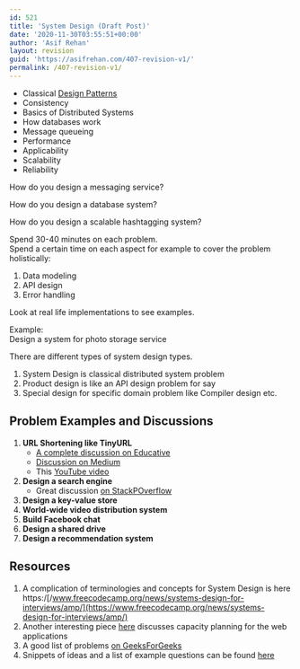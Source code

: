 ```yaml
---
id: 521
title: 'System Design (Draft Post)'
date: '2020-11-30T03:55:51+00:00'
author: 'Asif Rehan'
layout: revision
guid: 'https://asifrehan.com/407-revision-v1/'
permalink: /407-revision-v1/
---
```


- Classical [Design Patterns](https://sourcemaking.com/design_patterns)
- Consistency
- Basics of Distributed Systems
- How databases work
- Message queueing
- Performance
- Applicability
- Scalability
- Reliability

How do you design a messaging service?

How do you design a database system?

How do you design a scalable hashtagging system?

Spend 30-40 minutes on each problem.   
Spend a certain time on each aspect for example to cover the problem holistically:

1. Data modeling
2. API design
3. Error handling

Look at real life implementations to see examples.

Example:   
Design a system for photo storage service

There are different types of system design types.

1. System Design is classical distributed system problem
2. Product design is like an API design problem for say
3. Special design for specific domain problem like Compiler design etc.

## Problem Examples and Discussions

1. **URL Shortening like TinyURL**
    - [A complete discussion on Educative](https://www.educative.io/courses/grokking-the-system-design-interview/m2ygV4E81AR)
    - [Discussion on Medium](https://medium.com/@narengowda/url-shortener-system-design-3db520939a1c)
    - This [YouTube video](https://www.youtube.com/watch?v=fMZMm_0ZhK4)
2. **Design a search engine**
    - Great discussion [on StackPOverflow](https://softwareengineering.stackexchange.com/questions/38324/how-would-you-implement-google-search)
3. **Design a key-value store**
4. **World-wide video distribution system**
5. **Build Facebook chat**
6. **Design a shared drive**
7. **Design a recommendation system**

## Resources

1. A complication of terminologies and concepts for System Design is here https:/[/www.freecodecamp.org/news/systems-design-for-interviews/amp/](https://www.freecodecamp.org/news/systems-design-for-interviews/amp/)
2. Another interesting piece [here](https://kirshatrov.com/2018/10/21/capacity-planning-for-web-apps/) discusses capacity planning for the web applications
3. A good list of problems [on GeeksForGeeks](https://www.geeksforgeeks.org/top-10-system-design-interview-questions-and-answers/)
4. Snippets of ideas and a list of example questions can be found [here](https://www.indeed.com/career-advice/interviewing/system-design-interview-questions)